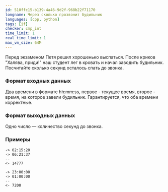```yaml
---
id: 510ffc15-b139-4a46-9d2f-968b22f71170
longname: Через сколько прозвонит будильник
languages: [cpp, python]
tags: [if]
checker: cmp_int
time_limit: 1
real_time_limit: 1
max_vm_size: 64M
---
```


Перед экзаменом Петя решил хорошенько выспаться. После криков "Халява, приди!" наш студент лег в кровать и начал заводить будильник. Посчитайте сколько секунд осталось спать до звонка.

### Формат входных данных

Два времени в формате hh:mm:ss, первое - текущее время, второе - время, на которое завели будильник. Гарантируется, что оба времени корректные.

### Формат выходных данных

Одно число — количество секунд до звонка.

### Примеры

```
-> 02:15:20
-> 06:21:37
--
<- 14777
```

```
-> 23:00:00
-> 01:00:00
--
<- 7200
```
